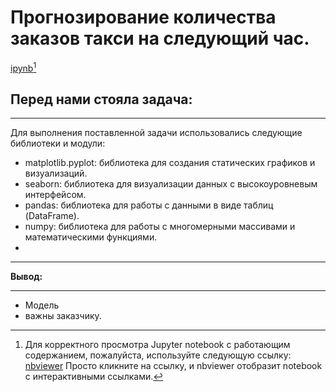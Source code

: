 # Прогнозирование количества заказов такси на следующий час.

[ipynb](https://github.com/AndreySysa/Portfolio/blob/main/)[^1]


Перед нами стояла задача: 
- 
***
Для выполнения поставленной задачи использовались следующие библиотеки и модули:
- matplotlib.pyplot: библиотека для создания статических графиков и визуализаций.
- seaborn: библиотека для визуализации данных с высокоуровневым интерфейсом.
- pandas: библиотека для работы с данными в виде таблиц (DataFrame).
- numpy: библиотека для работы с многомерными массивами и математическими функциями.
- 
***
**Вывод:**
***
- Модель
- важны заказчику.


[^1]:Для корректного просмотра Jupyter notebook с работающим содержанием, пожалуйста, используйте следующую ссылку:
[nbviewer](https://nbviewer.jupyter.org/github/AndreySysa/Portfolio/blob/main/)
Просто кликните на ссылку, и nbviewer отобразит notebook с интерактивными ссылками.